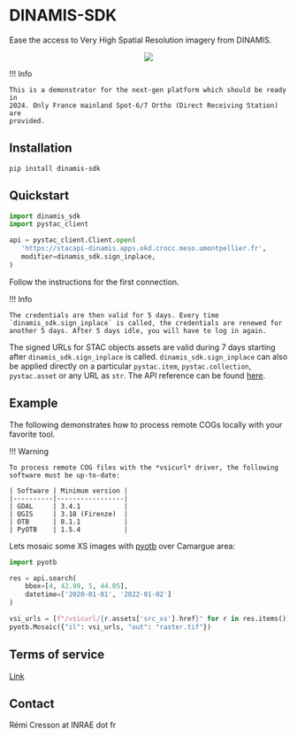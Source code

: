 # DINAMIS-SDK

Ease the access to Very High Spatial Resolution imagery from DINAMIS.

<p align="center">
<img src="https://theia.sedoo.fr/wp-content-theia/uploads/sites/6/2020/05/Logo_DINAMIS_300px.png">
</p>

!!! Info

    This is a demonstrator for the next-gen platform which should be ready in 
    2024. Only France mainland Spot-6/7 Ortho (Direct Receiving Station) are
    provided.

## Installation

```commandline
pip install dinamis-sdk
```

## Quickstart

```python
import dinamis_sdk
import pystac_client

api = pystac_client.Client.open(
   'https://stacapi-dinamis.apps.okd.crocc.meso.umontpellier.fr',
   modifier=dinamis_sdk.sign_inplace,
)
```

Follow the instructions for the first connection.

!!! Info

    The credentials are then valid for 5 days. Every time 
    `dinamis_sdk.sign_inplace` is called, the credentials are renewed for 
    another 5 days. After 5 days idle, you will have to log in again.

The signed URLs for STAC objects assets are valid during 7 days starting after 
`dinamis_sdk.sign_inplace` is called. `dinamis_sdk.sign_inplace` can also be 
applied directly on a particular `pystac.item`, `pystac.collection`,
`pystac.asset` or any URL as `str`.
The API reference can be found 
[here](https://s3-signing-dinamis.apps.okd.crocc.meso.umontpellier.fr/docs).

## Example

The following demonstrates how to process remote COGs locally with your 
favorite tool.

!!! Warning

    To process remote COG files with the *vsicurl* driver, the following 
    software must be up-to-date:

    | Software | Minimum version |
    |----------|-----------------|
    | GDAL     | 3.4.1           |
    | QGIS     | 3.18 (Firenze)  |
    | OTB      | 8.1.1           |
    | PyOTB    | 1.5.4           |

Lets mosaic some XS images with [pyotb](https://pypi.org/project/pyotb/) over 
Camargue area:

```python
import pyotb

res = api.search(
    bbox=[4, 42.99, 5, 44.05],
    datetime=['2020-01-01', '2022-01-02']
)

vsi_urls = [f"/vsicurl/{r.assets['src_xs'].href}" for r in res.items()]
pyotb.Mosaic({"il": vsi_urls, "out": "raster.tif"})
```

## Terms of service 

[Link](https://ids-dinamis.data-terra.org/web/guest/37)

## Contact

Rémi Cresson at INRAE dot fr
